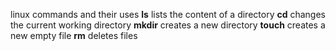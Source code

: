 linux commands and their uses
**ls** lists the content of a directory
**cd** changes the current working directory
**mkdir** creates a new directory
**touch** creates a new empty file
**rm** deletes files